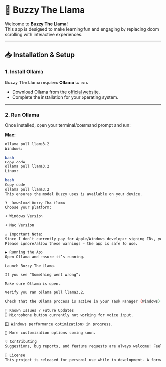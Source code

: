 # 🦙 Buzzy The Llama

Welcome to **Buzzy The Llama**!  
This app is designed to make learning fun and engaging by replacing doom scrolling with interactive experiences.  

---

## 📥 Installation & Setup

### 1. Install Ollama
Buzzy The Llama requires **Ollama** to run.  
- Download Ollama from the [official website](https://ollama.com/).  
- Complete the installation for your operating system.

---

### 2. Run Ollama
Once installed, open your terminal/command prompt and run:

**Mac:**
```bash
ollama pull llama3.2
Windows:

bash
Copy code
ollama pull llama3.2
Linux:

bash
Copy code
ollama pull llama3.2
This ensures the model Buzzy uses is available on your device.

3. Download Buzzy The Llama
Choose your platform:

⬇️ Windows Version

⬇️ Mac Version

⚠️ Important Note:
Since I don’t currently pay for Apple/Windows developer signing IDs, you will see security warnings when opening the app.
Please ignore/allow these warnings — the app is safe to use.

▶️ Running the App
Open Ollama and ensure it’s running.

Launch Buzzy The Llama.

If you see “Something went wrong”:

Make sure Ollama is open.

Verify you ran ollama pull llama3.2.

Check that the Ollama process is active in your Task Manager (Windows) or Activity Monitor (Mac).

🚧 Known Issues / Future Updates
🎤 Microphone button currently not working for voice input.

🪟 Windows performance optimizations in progress.

🎨 More customization options coming soon.

💡 Contributing
Suggestions, bug reports, and feature requests are always welcome! Feel free to open an issue or a pull request.

📜 License
This project is released for personal use while in development. A formal license will be added in future releases.

